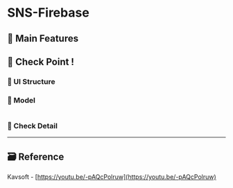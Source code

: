 # SNS-Firebase

<!-- ! 플레이스토어 링크, 스크린샷 -->

## 📌 Main Features

<!-- ## 📌 Project Setup -->

## 🔑 Check Point !

### 🔷 UI Structure

### 🔷 Model

```swift

```

### 🔷 Check Detail

<!-- #### 👉 -->

<!-- > Describing check point in details in Jacob's DevLog - https://jacobko.info/firebaseios/ios-firebase-03/ -->

<!-- ## ❌ Error Check Point

### 🔶 -->

<!-- xcode Mark template -->

<!--
// MARK: IBOutlet
// MARK: LifeCycle
// MARK: Actions
// MARK: Methods
// MARK: Extensions
-->

<!-- <img height="350" alt="스크린샷" src=""> -->

<!-- README 한 줄에 여러 screenshoot 놓기 예제 -->
<!-- <p>
    <img alt="Clear Spaces demo" src="../assets/demo-clear-spaces.gif" height=400px>
    <img alt="QR code scanner demo" src="../assets/demo-qr-code.gif" height=400px>
    <img alt="Example preview demo" src="../assets/demo-example.gif" height=400px>
</p> -->

---

<!-- 🔶 🔷 📌 🔑 👉 -->

## 🗃 Reference

Kavsoft - [https://youtu.be/-pAQcPolruw](https://youtu.be/-pAQcPolruw)
